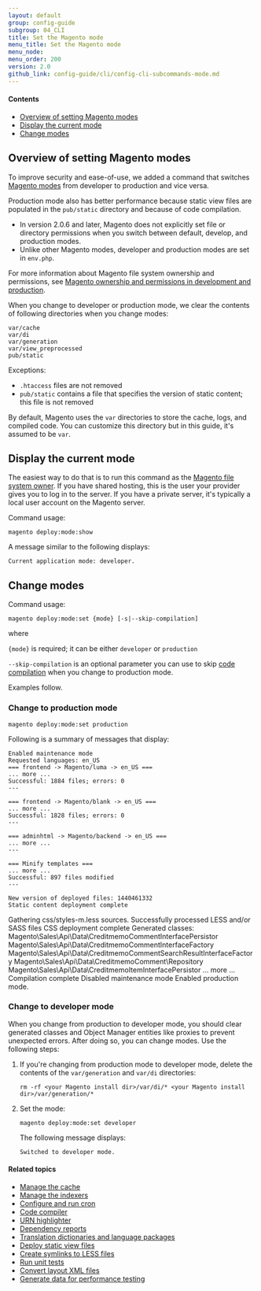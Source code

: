 ```yaml
---
layout: default
group: config-guide 
subgroup: 04_CLI
title: Set the Magento mode
menu_title: Set the Magento mode
menu_node: 
menu_order: 200
version: 2.0
github_link: config-guide/cli/config-cli-subcommands-mode.md
---
```



#### Contents
*	<a href="#config-mode-over">Overview of setting Magento modes</a>
*	<a href="#config-mode-show">Display the current mode</a>
*	<a href="#config-mode-change">Change modes</a>

<h2 id="config-mode-over">Overview of setting Magento modes</h2>
To improve security and ease-of-use, we added a command that switches <a href="{{page.baseurl}}config-guide/bootstrap/magento-modes.html">Magento modes</a> from developer to production and vice versa. 

Production mode also has better performance because static view files are populated in the `pub/static` directory and because of code compilation.

<div class="bs-callout bs-callout-info" id="info">
	<ul><li>In version 2.0.6 and later, Magento does not explicitly set file or directory permissions when you switch between default, develop, and production modes.</li>
		<li>Unlike other Magento modes, developer and production modes are set in <code>env.php</code>.</li></ul>
</div>

For more information about Magento file system ownership and permissions, see [Magento ownership and permissions in development and production]({{page.baseurl}}config-guide/prod/prod_file-sys-perms.html).

When you change to developer or production mode, we clear the contents of following directories when you change modes:

	var/cache
	var/di
	var/generation
	var/view_preprocessed
	pub/static

Exceptions:

*	`.htaccess` files are not removed
*	`pub/static` contains a file that specifies the version of static content; this file is not removed

<div class="bs-callout bs-callout-info" id="info">
<span class="glyphicon-class">
  <p>By default, Magento uses the <code>var</code> directories to store the cache, logs, and compiled code. You can customize this directory but in this guide, it's assumed to be <code>var</code>.</p></span>
</div>

<h2 id="config-mode-show">Display the current mode</h2>
The easiest way to do that is to run this command as the <a href="{{page.baseurl}}install-gde/prereq/file-sys-perms-over.html">Magento file system owner</a>. If you have shared hosting, this is the user your provider gives you to log in to the server. If you have a private server, it's typically a local user account on the Magento server.

Command usage:

	magento deploy:mode:show

A message similar to the following displays:

	Current application mode: developer.

<h2 id="config-mode-change">Change modes</h2>
Command usage:

	magento deploy:mode:set {mode} [-s|--skip-compilation]

where 

`{mode}` is required; it can be either `developer` or `production`

`--skip-compilation` is an optional parameter you can use to skip <a href="{{page.baseurl}}config-guide/cli/config-cli-subcommands-compiler-single.html#config-cli-subcommands-single-overview">code compilation</a> when you change to production mode.


Examples follow.

### Change to production mode

	magento deploy:mode:set production

Following is a summary of messages that display:

	Enabled maintenance mode
	Requested languages: en_US
	=== frontend -> Magento/luma -> en_US ===
	... more ...
	Successful: 1884 files; errors: 0
	---

	=== frontend -> Magento/blank -> en_US ===
	... more ...
	Successful: 1828 files; errors: 0
	---

	=== adminhtml -> Magento/backend -> en_US ===
	... more ...
	---

	=== Minify templates ===
	... more ...
	Successful: 897 files modified
	---

	New version of deployed files: 1440461332
	Static content deployment complete
Gathering css/styles-m.less sources.
Successfully processed LESS and/or SASS files
CSS deployment complete
Generated classes:
        Magento\Sales\Api\Data\CreditmemoCommentInterfacePersistor
        Magento\Sales\Api\Data\CreditmemoCommentInterfaceFactory
        Magento\Sales\Api\Data\CreditmemoCommentSearchResultInterfaceFactory
        Magento\Sales\Api\Data\CreditmemoComment\Repository
        Magento\Sales\Api\Data\CreditmemoItemInterfacePersistor
        ... more ...
	Compilation complete
	Disabled maintenance mode
	Enabled production mode.

### Change to developer mode
When you change from production to developer mode, you should clear generated classes and Object Manager entities like proxies to prevent unexpected errors. After doing so, you can change modes. Use the following steps:

1.	If you're changing from production mode to developer mode, delete the contents of the `var/generation` and `var/di` directories:

		rm -rf <your Magento install dir>/var/di/* <your Magento install dir>/var/generation/* 

2.	Set the mode:

		magento deploy:mode:set developer

	The following message displays:

		Switched to developer mode.

#### Related topics

*	<a href="{{page.baseurl}}config-guide/cli/config-cli-subcommands-cache.html">Manage the cache</a>
*	<a href="{{page.baseurl}}config-guide/cli/config-cli-subcommands-index.html">Manage the indexers</a>
*	<a href="{{page.baseurl}}config-guide/cli/config-cli-subcommands-cron.html">Configure and run cron</a>
*	<a href="{{page.baseurl}}config-guide/cli/config-cli-subcommands-compiler.html">Code compiler</a>
*	<a href="{{page.baseurl}}config-guide/cli/config-cli-subcommands-urn.html">URN highlighter</a>
*	<a href="{{page.baseurl}}config-guide/cli/config-cli-subcommands-depen.html">Dependency reports</a>
*	<a href="{{page.baseurl}}config-guide/cli/config-cli-subcommands-i18n.html">Translation dictionaries and language packages</a>
*	<a href="{{page.baseurl}}config-guide/cli/config-cli-subcommands-static-view.html">Deploy static view files</a>
*	<a href="{{page.baseurl}}config-guide/cli/config-cli-subcommands-less-sass.html">Create symlinks to LESS files</a>
*	<a href="{{page.baseurl}}config-guide/cli/config-cli-subcommands-test.html">Run unit tests</a>
*	<a href="{{page.baseurl}}config-guide/cli/config-cli-subcommands-layout-xml.html">Convert layout XML files</a>
*	<a href="{{page.baseurl}}config-guide/cli/config-cli-subcommands-perf-data.html">Generate data for performance testing</a>
